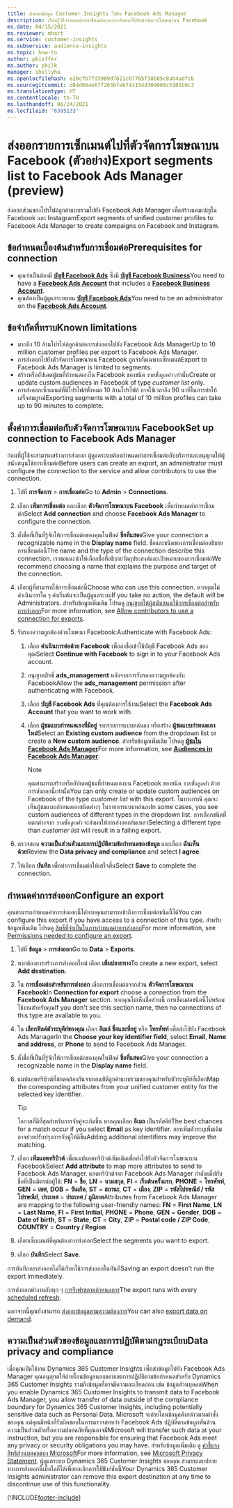 ```yaml
---
title: ส่งออกข้อมูล Customer Insights ไปยัง Facebook Ads Manager
description: เรียนรู้วิธีกำหนดค่าการเชื่อมต่อและการส่งออกไปยังตัวจัดการโฆษณาบน Facebook
ms.date: 04/15/2021
ms.reviewer: mhart
ms.service: customer-insights
ms.subservice: audience-insights
ms.topic: how-to
author: pkieffer
ms.author: philk
manager: shellyha
ms.openlocfilehash: e20c7b7fd3989d7621cb7765f38b85c8ab4adfcb
ms.sourcegitcommit: d84d664e67f263bfeb741154d309088c5101b9c3
ms.translationtype: HT
ms.contentlocale: th-TH
ms.lasthandoff: 06/24/2021
ms.locfileid: "6305133"
---
```

# <a name="export-segments-list-to-facebook-ads-manager-preview"></a><span data-ttu-id="7892e-103">ส่งออกรายการเซ็กเมนต์ไปที่ตัวจัดการโฆษณาบน Facebook (ตัวอย่าง)</span><span class="sxs-lookup"><span data-stu-id="7892e-103">Export segments list to Facebook Ads Manager (preview)</span></span>

<span data-ttu-id="7892e-104">ส่งออกส่วนของโปรไฟล์ลูกค้าแบบรวมไปยัง Facebook Ads Manager เพื่อสร้างแคมเปญใน Facebook และ Instagram</span><span class="sxs-lookup"><span data-stu-id="7892e-104">Export segments of unified customer profiles to Facebook Ads Manager to create campaigns on Facebook and Instagram.</span></span>

## <a name="prerequisites-for-connection"></a><span data-ttu-id="7892e-105">ข้อกำหนดเบื้องต้นสำหรับการเชื่อมต่อ</span><span class="sxs-lookup"><span data-stu-id="7892e-105">Prerequisites for connection</span></span>

- <span data-ttu-id="7892e-106">คุณจําเป็นต้องมี [**บัญชี Facebook Ads**](https://www.facebook.com/business/learn/lessons/step-by-step-ads-manager-account) ซึ่งมี [**บัญชี Facebook Business**](https://business.facebook.com/)</span><span class="sxs-lookup"><span data-stu-id="7892e-106">You need to have a [**Facebook Ads Account**](https://www.facebook.com/business/learn/lessons/step-by-step-ads-manager-account) that includes a [**Facebook Business Account**](https://business.facebook.com/).</span></span>
- <span data-ttu-id="7892e-107">คุณต้องเป็นผู้ดูแลระบบบน [**บัญชี Facebook Ads**](https://www.facebook.com/business/learn/lessons/step-by-step-ads-manager-account)</span><span class="sxs-lookup"><span data-stu-id="7892e-107">You need to be an administrator on the [**Facebook Ads Account**](https://www.facebook.com/business/learn/lessons/step-by-step-ads-manager-account).</span></span>

## <a name="known-limitations"></a><span data-ttu-id="7892e-108">ข้อจำกัดที่ทราบ</span><span class="sxs-lookup"><span data-stu-id="7892e-108">Known limitations</span></span>

- <span data-ttu-id="7892e-109">มากถึง 10 ล้านโปรไฟล์ลูกค้าต่อการส่งออกไปยัง Facebook Ads Manager</span><span class="sxs-lookup"><span data-stu-id="7892e-109">Up to 10 million customer profiles per export to Facebook Ads Manager.</span></span>
- <span data-ttu-id="7892e-110">การส่งออกไปยังตัวจัดการโฆษณาบน Facebook ถูกจำกัดเฉพาะเซ็กเมนต์</span><span class="sxs-lookup"><span data-stu-id="7892e-110">Export to Facebook Ads Manager is limited to segments.</span></span>
- <span data-ttu-id="7892e-111">สร้างหรืออัปเดตผู้ชมที่กำหนดเองใน Facebook ของชนิด *รายชื่อลูกค้า* เท่านั้น</span><span class="sxs-lookup"><span data-stu-id="7892e-111">Create or update custom audiences in Facebook of type *customer list* only.</span></span>
- <span data-ttu-id="7892e-112">การส่งออกเซ็กเมนต์ที่มีโปรไฟล์ทั้งหมด 10 ล้านโปรไฟล์ อาจใช้เวลาถึง 90 นาทีในการทำให้เสร็จสมบูรณ์</span><span class="sxs-lookup"><span data-stu-id="7892e-112">Exporting segments with a total of 10 million profiles can take up to 90 minutes to complete.</span></span>

## <a name="set-up-connection-to-facebook-ads-manager"></a><span data-ttu-id="7892e-113">ตั้งค่าการเชื่อมต่อกับตัวจัดการโฆษณาบน Facebook</span><span class="sxs-lookup"><span data-stu-id="7892e-113">Set up connection to Facebook Ads Manager</span></span>

<span data-ttu-id="7892e-114">ก่อนที่ผู้ใช้จะสามารถสร้างการส่งออก ผู้ดูแลระบบต้องกำหนดค่าการเชื่อมต่อกับบริการและอนุญาตให้ผู้สนับสนุนใช้การเชื่อมต่อ</span><span class="sxs-lookup"><span data-stu-id="7892e-114">Before users can create an export, an administrator must configure the connection to the service and allow contributors to use the connection.</span></span>

1. <span data-ttu-id="7892e-115">ไปที่ **การจัดการ** > **การเชื่อมต่อ**</span><span class="sxs-lookup"><span data-stu-id="7892e-115">Go to **Admin** > **Connections**.</span></span>

1. <span data-ttu-id="7892e-116">เลือก **เพิ่มการเชื่อมต่อ** และเลือก **ตัวจัดการโฆษณาบน Facebook** เพื่อกำหนดค่าการเชื่อมต่อ</span><span class="sxs-lookup"><span data-stu-id="7892e-116">Select **Add connection** and choose **Facebook Ads Manager** to configure the connection.</span></span>

1. <span data-ttu-id="7892e-117">ตั้งชื่อที่เป็นที่รู้จักให้การเชื่อมต่อของคุณในฟิลด์ **ชื่อที่แสดง**</span><span class="sxs-lookup"><span data-stu-id="7892e-117">Give your connection a recognizable name in the **Display name** field.</span></span> <span data-ttu-id="7892e-118">ชื่อและชนิดของการเชื่อมต่ออธิบายการเชื่อมต่อนี้</span><span class="sxs-lookup"><span data-stu-id="7892e-118">The name and the type of the connection describe this connection.</span></span> <span data-ttu-id="7892e-119">เราขอแนะนำให้เลือกชื่อที่อธิบายวัตถุประสงค์และเป้าหมายของการเชื่อมต่อ</span><span class="sxs-lookup"><span data-stu-id="7892e-119">We recommend choosing a name that explains the purpose and target of the connection.</span></span>

1. <span data-ttu-id="7892e-120">เลือกผู้ที่สามารถใช้การเชื่อมต่อนี้</span><span class="sxs-lookup"><span data-stu-id="7892e-120">Choose who can use this connection.</span></span> <span data-ttu-id="7892e-121">หากคุณไม่ดำเนินการใด ๆ ค่าเริ่มต้นจะเป็นผู้ดูแลระบบ</span><span class="sxs-lookup"><span data-stu-id="7892e-121">If you take no action, the default will be Administrators.</span></span> <span data-ttu-id="7892e-122">สำหรับข้อมูลเพิ่มเติม โปรดดู [อนุญาตให้ผู้สนับสนุนใช้การเชื่อมต่อสำหรับการส่งออก](connections.md#allow-contributors-to-use-a-connection-for-exports)</span><span class="sxs-lookup"><span data-stu-id="7892e-122">For more information, see [Allow contributors to use a connection for exports](connections.md#allow-contributors-to-use-a-connection-for-exports).</span></span>

1. <span data-ttu-id="7892e-123">รับรองความถูกต้องด้วยโฆษณา Facebook:</span><span class="sxs-lookup"><span data-stu-id="7892e-123">Authenticate with Facebook Ads:</span></span> 

   1. <span data-ttu-id="7892e-124">เลือก **ดำเนินการต่อด้วย Facebook** เพื่อลงชื่อเข้าใช้บัญชี Facebook Ads ของคุณ</span><span class="sxs-lookup"><span data-stu-id="7892e-124">Select **Continue with Facebook** to sign in to your Facebook Ads account.</span></span>

   1. <span data-ttu-id="7892e-125">อนุญาตสิทธิ์ **ads_management** หลังจากการรับรองความถูกต้องกับ Facebook</span><span class="sxs-lookup"><span data-stu-id="7892e-125">Allow the **ads_management** permission after authenticating with Facebook.</span></span>

   1. <span data-ttu-id="7892e-126">เลือก **บัญชี Facebook Ads** ที่คุณต้องการใช้งาน</span><span class="sxs-lookup"><span data-stu-id="7892e-126">Select the **Facebook Ads Account** that you want to work with.</span></span>

   1. <span data-ttu-id="7892e-127">เลือก **ผู้ชมแบบกำหนดเองที่มีอยู่** จากรายการแบบหล่นลง หรือสร้าง **ผู้ชมแบบกำหนดเองใหม่**</span><span class="sxs-lookup"><span data-stu-id="7892e-127">Select an **Existing custom audience** from the dropdown list or create a **New custom audience**.</span></span> <span data-ttu-id="7892e-128">สำหรับข้อมูลเพิ่มเติม โปรดดู [**ผู้ชมใน Facebook Ads Manager**](https://www.facebook.com/business/help/744354708981227?id=2469097953376494)</span><span class="sxs-lookup"><span data-stu-id="7892e-128">For more information, see [**Audiences in Facebook Ads Manager**](https://www.facebook.com/business/help/744354708981227?id=2469097953376494).</span></span>
      > [!NOTE]
      > <span data-ttu-id="7892e-129">คุณสามารถสร้างหรืออัปเดตผู้ชมที่กำหนดเองบน Facebook ของชนิด *รายชื่อลูกค้า* ด้วยการส่งออกนี้เท่านั้น</span><span class="sxs-lookup"><span data-stu-id="7892e-129">You can only create or update custom audiences on Facebook of the type *customer list* with this export.</span></span> <span data-ttu-id="7892e-130">ในบางกรณี คุณจะเห็นผู้ชมแบบกำหนดเองชนิดต่างๆ ในรายการแบบหล่นลง</span><span class="sxs-lookup"><span data-stu-id="7892e-130">In some cases, you see custom audiences of different types in the dropdown list.</span></span> <span data-ttu-id="7892e-131">การเลือกชนิดที่แตกต่างจาก *รายชื่อลูกค้า* จะส่งผลให้การส่งออกล้มเหลว</span><span class="sxs-lookup"><span data-stu-id="7892e-131">Selecting a different type than *customer list* will result in a failing export.</span></span> 

1. <span data-ttu-id="7892e-132">ตรวจสอบ **ความเป็นส่วนตัวและการปฏิบัติตามข้อกำหนดของข้อมูล** และเลือก **ฉันเห็นด้วย**</span><span class="sxs-lookup"><span data-stu-id="7892e-132">Review the **Data privacy and compliance** and select **I agree**.</span></span>

1. <span data-ttu-id="7892e-133">ให้เลือก **บันทึก** เพื่อทำการเชื่อมต่อให้เสร็จสิ้น</span><span class="sxs-lookup"><span data-stu-id="7892e-133">Select **Save** to complete the connection.</span></span>

## <a name="configure-an-export"></a><span data-ttu-id="7892e-134">กำหนดค่าการส่งออก</span><span class="sxs-lookup"><span data-stu-id="7892e-134">Configure an export</span></span>

<span data-ttu-id="7892e-135">คุณสามารถกำหนดค่าการส่งออกนี้ได้หากคุณสามารถเข้าถึงการเชื่อมต่อชนิดนี้ได้</span><span class="sxs-lookup"><span data-stu-id="7892e-135">You can configure this export if you have access to a connection of this type.</span></span> <span data-ttu-id="7892e-136">สำหรับข้อมูลเพิ่มเติม โปรดดู [สิทธิ์ที่จำเป็นในการกำหนดค่าการส่งออก](export-destinations.md#set-up-a-new-export)</span><span class="sxs-lookup"><span data-stu-id="7892e-136">For more information, see [Permissions needed to configure an export](export-destinations.md#set-up-a-new-export).</span></span>

1. <span data-ttu-id="7892e-137">ไปที่ **ข้อมูล** > **การส่งออก**</span><span class="sxs-lookup"><span data-stu-id="7892e-137">Go to **Data** > **Exports**.</span></span>

1. <span data-ttu-id="7892e-138">หากต้องการสร้างการส่งออกใหม่ เลือก **เพิ่มปลายทาง**</span><span class="sxs-lookup"><span data-stu-id="7892e-138">To create a new export, select **Add destination**.</span></span> 

1. <span data-ttu-id="7892e-139">ใน **การเชื่อมต่อสำหรับการส่งออก** เลือกการเชื่อมต่อจากส่วน **ตัวจัดการโฆษณาบน Facebook**</span><span class="sxs-lookup"><span data-stu-id="7892e-139">In **Connection for export** choose a connection from the **Facebook Ads Manager** section.</span></span> <span data-ttu-id="7892e-140">หากคุณไม่เห็นชื่อส่วนนี้ การเชื่อมต่อชนิดนี้ไม่พร้อมใช้งานสำหรับคุณ</span><span class="sxs-lookup"><span data-stu-id="7892e-140">If you don't see this section name, then no connections of this type are available to you.</span></span>

1. <span data-ttu-id="7892e-141">ใน **เลือกฟิลด์ตัวระบุคีย์ของคุณ** เลือก **อีเมล์** **ชื่อและที่อยู่** หรือ **โทรศัพท์** เพื่อส่งไป่ยัง Facebook Ads Manager</span><span class="sxs-lookup"><span data-stu-id="7892e-141">In the **Choose your key identifier field**, select **Email**, **Name and address**, or **Phone** to send to Facebook Ads Manager.</span></span> 

1. <span data-ttu-id="7892e-142">ตั้งชื่อที่เป็นที่รู้จักให้การเชื่อมต่อของคุณในฟิลด์ **ชื่อที่แสดง**</span><span class="sxs-lookup"><span data-stu-id="7892e-142">Give your connection a recognizable name in the **Display name** field.</span></span>

1. <span data-ttu-id="7892e-143">แมปแอตทริบิวต์ที่สอดคล้องกันจากเอนทิตีลูกค้าแบบรวมของคุณสำหรับตัวระบุคีย์ที่เลือก</span><span class="sxs-lookup"><span data-stu-id="7892e-143">Map the corresponding attributes from your unified customer entity for the selected key identifier.</span></span>
   > [!TIP]
   > <span data-ttu-id="7892e-144">โอกาสที่ดีที่สุดสำหรับการจับคู่จะเกิดขึ้น หากคุณเลือก **อีเมล** เป็นรหัสคีย์</span><span class="sxs-lookup"><span data-stu-id="7892e-144">The best chances for a match occur if you select **Email** as key identifier.</span></span> <span data-ttu-id="7892e-145">การเพิ่มตัวระบุเพิ่มเติมอาจช่วยปรับปรุงการจับคู่ให้ดีขึ้น</span><span class="sxs-lookup"><span data-stu-id="7892e-145">Adding additional identifiers may improve the matching.</span></span>

1. <span data-ttu-id="7892e-146">เลือก **เพิ่มแอตทริบิวต์** เพื่อแมปแอตทริบิวต์เพิ่มเติมเพื่อส่งไปยังตัวจัดการโฆษณาบน Facebook</span><span class="sxs-lookup"><span data-stu-id="7892e-146">Select **Add attribute** to map more attributes to send to Facebook Ads Manager.</span></span> <span data-ttu-id="7892e-147">แอตทริบิวต์จาก Facebook Ads Manager กำลังแม็ปกับชื่อที่เป็นมิตรต่อผู้ใช้: **FN** = **ชื่อ**, **LN** = **นามสกุล**, **FI** = **เริ่มต้นครั้งแรก**, **PHONE** = **โทรศัพท์**, **GEN** = **เพศ**, **DOB** = **วันเกิด**, **ST** = **สถานะ**, **CT** = **เมือง**, **ZIP** = **รหัสไปรษณีย์ / รหัสไปรษณีย์**, **ประเทศ** = **ประเทศ / ภูมิภาค**</span><span class="sxs-lookup"><span data-stu-id="7892e-147">Attributes from Facebook Ads Manager are mapping to the following user-friendly names: **FN** = **First Name**, **LN** = **Last Name**, **FI** = **First Initial**, **PHONE** = **Phone**, **GEN** = **Gender**, **DOB** = **Date of birth**, **ST** = **State**, **CT** = **City**, **ZIP** = **Postal code / ZIP Code**, **COUNTRY** = **Country / Region**</span></span>

1. <span data-ttu-id="7892e-148">เลือกเซ็กเมนต์ที่คุณต้องการส่งออก</span><span class="sxs-lookup"><span data-stu-id="7892e-148">Select the segments you want to export.</span></span>

1. <span data-ttu-id="7892e-149">เลือก **บันทึก**</span><span class="sxs-lookup"><span data-stu-id="7892e-149">Select **Save**.</span></span>

<span data-ttu-id="7892e-150">การบันทึกการส่งออกไม่ได้เรียกใช้การส่งออกในทันที</span><span class="sxs-lookup"><span data-stu-id="7892e-150">Saving an export doesn't run the export immediately.</span></span>

<span data-ttu-id="7892e-151">การส่งออกทำงานกับทุก ๆ [การรีเฟรชตามกำหนดการ](system.md#schedule-tab)</span><span class="sxs-lookup"><span data-stu-id="7892e-151">The export runs with every [scheduled refresh](system.md#schedule-tab).</span></span> 

<span data-ttu-id="7892e-152">นอกจากนี้คุณยังสามารถ [ส่งออกข้อมูลตามความต้องการ](export-destinations.md#run-exports-on-demand)</span><span class="sxs-lookup"><span data-stu-id="7892e-152">You can also [export data on demand](export-destinations.md#run-exports-on-demand).</span></span> 

## <a name="data-privacy-and-compliance"></a><span data-ttu-id="7892e-153">ความเป็นส่วนตัวของข้อมูลและการปฏิบัติตามกฎระเบียบ</span><span class="sxs-lookup"><span data-stu-id="7892e-153">Data privacy and compliance</span></span>

<span data-ttu-id="7892e-154">เมื่อคุณเปิดใช้งาน Dynamics 365 Customer Insights เพื่อส่งข้อมูลไปยัง Facebook Ads Manager คุณอนุญาตให้ถ่ายโอนข้อมูลนอกขอบเขตการปฏิบัติตามข้อกำหนดสำหรับ Dynamics 365 Customer Insights รวมถึงข้อมูลที่อาจมีความละเอียดอ่อน เช่น ข้อมูลส่วนบุคคล</span><span class="sxs-lookup"><span data-stu-id="7892e-154">When you enable Dynamics 365 Customer Insights to transmit data to Facebook Ads Manager, you allow transfer of data outside of the compliance boundary for Dynamics 365 Customer Insights, including potentially sensitive data such as Personal Data.</span></span> <span data-ttu-id="7892e-155">Microsoft จะถ่ายโอนข้อมูลดังกล่าวตามคำสั่งของคุณ แต่คุณมีหน้าที่รับผิดชอบในการตรวจสอบว่า Facebook Ads ปฏิบัติตามข้อผูกพันด้านความเป็นส่วนตัวหรือความปลอดภัยที่คุณอาจมี</span><span class="sxs-lookup"><span data-stu-id="7892e-155">Microsoft will transfer such data at your instruction, but you are responsible for ensuring that Facebook Ads meet any privacy or security obligations you may have.</span></span> <span data-ttu-id="7892e-156">สำหรับข้อมูลเพิ่มเติม ดู [คำชี้แจงสิทธิส่วนบุคคลของ Microsoft](https://go.microsoft.com/fwlink/?linkid=396732)</span><span class="sxs-lookup"><span data-stu-id="7892e-156">For more information, see [Microsoft Privacy Statement](https://go.microsoft.com/fwlink/?linkid=396732).</span></span>
<span data-ttu-id="7892e-157">ผู้ดูแลระบบ Dynamics 365 Customer Insights ของคุณ สามารถลบปลายทางการส่งออกนี้เมื่อใดก็ได้เพื่อยกเลิกการใช้ฟังก์ชันนี้</span><span class="sxs-lookup"><span data-stu-id="7892e-157">Your Dynamics 365 Customer Insights administrator can remove this export destination at any time to discontinue use of this functionality.</span></span>


[!INCLUDE[footer-include](../includes/footer-banner.md)]
